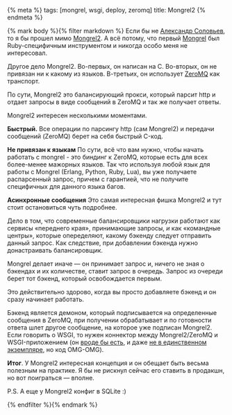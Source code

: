 {% meta %}
   tags: [mongrel, wsgi, deploy, zeromq]
   title: Mongrel2
{% endmeta %}

{% mark body %}{% filter markdown %}
Если бы не [Александр Соловьев][piranha], то я бы прошел мимо
[Mongrel2][mongrel2]. А всё потому, что первый [Mongrel][mongrel] был
Ruby-специфичным инструментом и никогда особо меня не интересовал.

Другое дело Mongrel2. Во-первых, он написан на C. Во-вторых, он не привязан
ни к какому из языков. В-третьих, он использует [ZeroMQ][zeromq] как транспорт.

По сути, Mongrel2 это балансирующий прокси, который парсит http и
отдает запросы в виде сообщений в ZeroMQ и так же получает ответы.

Mongrel2 интересен несколькими моментами.


**Быстрый.** Все операции по парсингу http (сам Mongrel2) и передачи
сообщений (ZeroMQ) берет на себя быстрый C-код.


**Не привязан к языкам** По сути, всё что вам нужно, чтобы начать работать с
mongrel - это биндинг к ZeroMQ, которые есть для всех более-менее мажорных
языков. Так что используя любой язык для работы с Mongrel (Erlang, Python,
Ruby, Lua), вы уже получаете распарсенный запрос, причем с гарантией,
что не получите специфичных для данного языка багов. 


**Асинхронные сообщения** Это самая интересная фишка Mongrel2 и тут стоит
остановиться чуть подробнее.

Дело в том, что современные балансировщики нагрузки работают как сервисы
«переднего края», принимающие запросы, *и* как «командные центры», которые
опеределяют, какому бэкенду следует отправить данный запрос. Как следствие,
при добавлении бэкенда нужно донастраивать балансировщик.

Mongrel делает иначе — он принимает запрос и, ничего не зная о бэкендах и их
количестве, ставит запрос в очередь. Запрос из очереди берет тот бэкенд,
который освобождается первым.

Это действительно здорово, когда вы просто добавляете бэкенд и он сразу начинает
работать.

Бэкенд является демоном, который подписывается на определенные сообщения в 
ZeroMQ, при получении обрабатывает и по готовности ответа шлет другое сообщение,
на которое уже подписан Mongrel2. Если говорить о WSGI, то нужен коннектор между
Mongrel2/ZeroMQ и WSGI-приложением (он [вроде бы есть][mongrel-wsgi],
и даже [не в единственном экземпляре][mongrel-wsgi2], но код OMG-OMG).

**Итог**. У Mongrel2 интересная концепция и он обещает быть весьма полезным на практике.
Я бы не рискнул сейчас его ставить в продакшн, но вот поиграться — вполне.

P.S. А еще у Mongrel2 конфиг в SQLite :)

[piranha]: http://piranha.org.ua
[mongrel2]: http://mongrel2.org
[mongrel]: http://rubygems.org/gems/mongrel
[zeromq]: http://zeromq.org
[mongrel-wsgi]: http://github.com/berry/Mongrel2-WSGI-Handler
[mongrel-wsgi2]: http://github.com/TimothyFitz/mongrel2_wsgi

{% endfilter %}{% endmark %}
